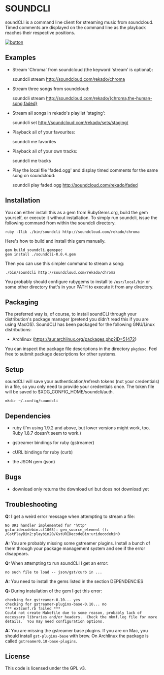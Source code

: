 # SOUNDCLI

soundCLI is a command line client for streaming music from soundcloud. Timed
comments are displayed on the command line as the playback reaches their
respective positions.

[![button](http://api.flattr.com/button/flattr-badge-large.png "Flattr this")](http://flattr.com/thing/397352/soundCLI-a-soundcloud-client-for-the-command-line)

## Examples

- Stream 'Chroma' from soundcloud (the keyword 'stream' is optional):


    soundcli stream http://soundcloud.com/rekado/chroma


- Stream three songs from soundcloud:


    soundcli stream http://soundcloud.com/rekado/{chroma,the-human-song,faded}


- Stream all songs in rekado's playlist 'staging':


    soundcli set http://soundcloud.com/rekado/sets/staging/


- Playback all of your favourites:


    soundcli me favorites


- Playback all of your own tracks:


    soundcli me tracks


- Play the local file 'faded.ogg' and display timed comments for the same song
  on soundcloud:


    soundcli play faded.ogg http://soundcloud.com/rekado/faded


## Installation

You can either install this as a gem from RubyGems.org, build the gem yourself,
or execute it without installation. To simply run soundcli, issue the following
command from within the soundcli directory.

    ruby -Ilib ./bin/soundcli http://soundcloud.com/rekado/chroma

Here's how to build and install this gem manually.

    gem build soundcli.gemspec
    gem install ./soundcli-0.0.4.gem

Then you can use this simpler command to stream a song:

    ./bin/soundcli http://soundcloud.com/rekado/chroma

You probably should configure rubygems to install to `/usr/local/bin` or some
other directory that's in your PATH to execute it from any directory.


## Packaging

The preferred way is, of course, to install soundCLI through your
distribution's package manager (pretend you didn't read this if you are using
MacOS). SoundCLI has been packaged for the following GNU/Linux distributions:

- Archlinux (https://aur.archlinux.org/packages.php?ID=51472)

You can inspect the package file descriptions in the directory `pkgdesc`.
Feel free to submit package descriptions for other systems.



## Setup

soundCLI will save your authentication/refresh tokens (not your credentials)
in a file, so you only need to provide your credentials once. The token file
will be saved to $XDG_CONFIG_HOME/soundcli/auth.

    mkdir ~/.config/soundcli


## Dependencies

- ruby (I'm using 1.9.2 and above, but lower versions might work, too. Ruby 1.8.7 doesn't seem to work.)

- gstreamer bindings for ruby (gstreamer)

- cURL bindings for ruby (curb)

- the JSON gem (json)


## Bugs

- download only returns the download url but does not download yet


## Troubleshooting

  **Q:** I get a weird error message when attempting to stream a file:

    No URI handler implemented for "http"
    gsturidecodebin.c(1065): gen_source_element (): /GstPlayBin2:playbin20/GstURIDecodeBin:uridecodebin0

  **A:** You are probably missing some gstreamer plugins. Install a bunch of them through your package management system and see if the error disappears.

  **Q:** When attempting to run soundCLI I get an error:

    no such file to load -- json/gst/curb in ...

  **A:** You need to install the gems listed in the section DEPENDENCIES


  **Q:** During installation of the gem I get this error:

    checking for gstreamer-0.10... yes
    checking for gstreamer-plugins-base-0.10... no
    *** extconf.rb failed ***
    Could not create Makefile due to some reason, probably lack of
    necessary libraries and/or headers.  Check the mkmf.log file for more
    details.  You may need configuration options.

  **A:** You are missing the gstreamer base plugins. If you are on Mac, you should install `gst-plugins-base` with brew. On Archlinux the package is called `gstreamer0.10-base-plugins`.



## License

This code is licensed under the GPL v3.

